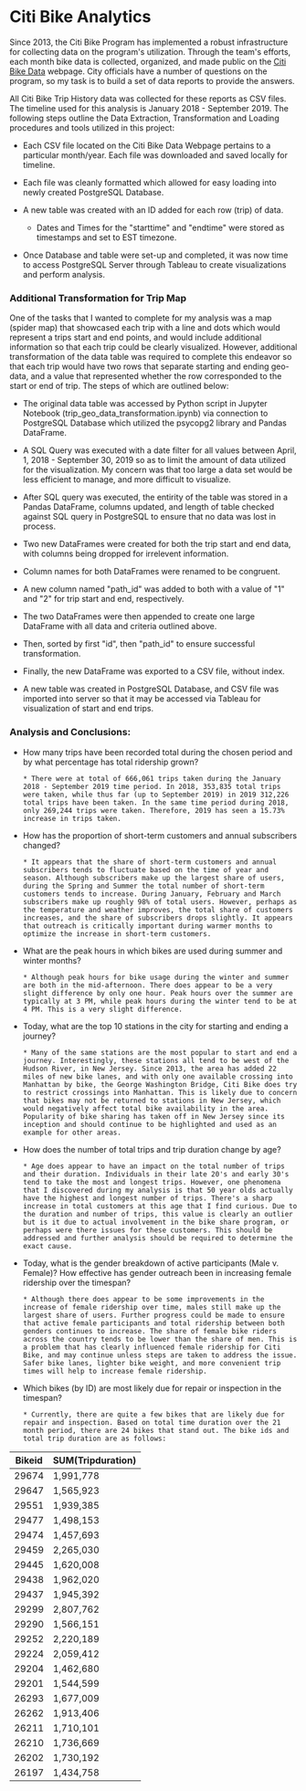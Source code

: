 # Citi Bike Analytics
Since 2013, the Citi Bike Program has implemented a robust infrastructure for collecting data on the program's utilization. Through the team's efforts, each month bike data is collected, organized, and made public on the [Citi Bike Data](https://www.citibikenyc.com/system-data) webpage. City officials have a number of questions on the program, so my task is to build a set of data reports to provide the answers.

All Citi Bike Trip History data was collected for these reports as CSV files. The timeline used for this analysis is January 2018 - September 2019. The following steps outline the Data Extraction, Transformation and Loading procedures and tools utilized in this project:

* Each CSV file located on the Citi Bike Data Webpage pertains to a particular month/year. Each file was downloaded and saved locally for timeline.

* Each file was cleanly formatted which allowed for easy loading into newly created PostgreSQL Database. 

* A new table was created with an ID added for each row (trip) of data.
      
    * Dates and Times for the "starttime" and "endtime" were stored as timestamps and set to EST timezone.

* Once Database and table were set-up and completed, it was now time to access PostgreSQL Server through Tableau to create visualizations and perform analysis.

### Additional Transformation for Trip Map
One of the tasks that I wanted to complete for my analysis was a map (spider map) that showcased each trip with a line and dots which would represent a trips start and end points, and would include additional information so that each trip could be clearly visualized. However, additional transformation of the data table was required to complete this endeavor so that each trip would have two rows that separate starting and ending geo-data, and a value that represented whether the row corresponded to the start or end of trip. The steps of which are outlined below:

* The original data table was accessed by Python script in Jupyter Notebook (trip_geo_data_transformation.ipynb) via connection to PostgreSQL Database which utilized the psycopg2 library and Pandas DataFrame.

* A SQL Query was executed with a date filter for all values between April, 1, 2018 - September 30, 2019 so as to limit the amount of data utilized for the visualization. My concern was that too large a data set would be less efficient to manage, and more difficult to visualize.

* After SQL query was executed, the entirity of the table was stored in a Pandas DataFrame, columns updated, and length of table checked against SQL query in PostgreSQL to ensure that no data was lost in process.

* Two new DataFrames were created for both the trip start and end data, with columns being dropped for irrelevent information.

* Column names for both DataFrames were renamed to be congruent.

* A new column named "path_id" was added to both with a value of "1" and "2" for trip start and end, respectively.

* The two DataFrames were then appended to create one large DataFrame with all data and criteria outlined above.

* Then, sorted by first "id", then "path_id" to ensure successful transformation.

* Finally, the new DataFrame was exported to a CSV file, without index.

* A new table was created in PostgreSQL Database, and CSV file was imported into server so that it may be accessed via Tableau for visualization of start and end trips.

### Analysis and Conclusions:

* How many trips have been recorded total during the chosen period and by what percentage has total ridership grown?
      
      * There were at total of 666,061 trips taken during the January 2018 - September 2019 time period. In 2018, 353,835 total trips were taken, while thus far (up to September 2019) in 2019 312,226 total trips have been taken. In the same time period during 2018, only 269,244 trips were taken. Therefore, 2019 has seen a 15.73% increase in trips taken.
      
* How has the proportion of short-term customers and annual subscribers changed?

      * It appears that the share of short-term customers and annual subscribers tends to fluctuate based on the time of year and season. Although subscribers make up the largest share of users, during the Spring and Summer the total number of short-term customers tends to increase. During January, February and March subscribers make up roughly 98% of total users. However, perhaps as the temperature and weather improves, the total share of customers increases, and the share of subscribers drops slightly. It appears that outreach is critically important during warmer months to optimize the increase in short-term customers.
      
* What are the peak hours in which bikes are used during summer and winter months?

      * Although peak hours for bike usage during the winter and summer are both in the mid-afternoon. There does appear to be a very slight difference by only one hour. Peak hours over the summer are typically at 3 PM, while peak hours during the winter tend to be at 4 PM. This is a very slight difference.
      
* Today, what are the top 10 stations in the city for starting and ending a journey?

      * Many of the same stations are the most popular to start and end a journey. Interestingly, these stations all tend to be west of the Hudson River, in New Jersey. Since 2013, the area has added 22 miles of new bike lanes, and with only one available crossing into Manhattan by bike, the George Washington Bridge, Citi Bike does try to restrict crossings into Manhattan. This is likely due to concern that bikes may not be returned to stations in New Jersey, which would negatively affect total bike availability in the area. Popularity of bike sharing has taken off in New Jersey since its inception and should continue to be highlighted and used as an example for other areas. 
      
* How does the number of total trips and trip duration change by age?

      * Age does appear to have an impact on the total number of trips and their duration. Individuals in their late 20's and early 30's tend to take the most and longest trips. However, one phenomena that I discovered during my analysis is that 50 year olds actually have the highest and longest number of trips. There's a sharp increase in total customers at this age that I find curious. Due to the duration and number of trips, this value is clearly an outlier but is it due to actual involvement in the bike share program, or perhaps were there issues for these customers. This should be addressed and further analysis should be required to determine the exact cause.
      
* Today, what is the gender breakdown of active participants (Male v. Female)? How effective has gender outreach been in increasing female ridership over the timespan?

      * Although there does appear to be some improvements in the increase of female ridership over time, males still make up the largest share of users. Further progress could be made to ensure that active female participants and total ridership between both genders continues to increase. The share of female bike riders across the country tends to be lower than the share of men. This is a problem that has clearly influenced female ridership for Citi Bike, and may continue unless steps are taken to address the issue. Safer bike lanes, lighter bike weight, and more convenient trip times will help to increase female ridership.
      
* Which bikes (by ID) are most likely due for repair or inspection in the timespan?

      * Currently, there are quite a few bikes that are likely due for repair and inspection. Based on total time duration over the 21 month period, there are 24 bikes that stand out. The bike ids and total trip duration are as follows:
      

|Bikeid	|     SUM(Tripduration)|
|-------------    |     -------------|
|29674	|1,991,778|
|29647	|1,565,923|
|29551	|1,939,385|
|29477	|1,498,153|
|29474	|1,457,693|
|29459	|2,265,030|
|29445	|1,620,008|
|29438	|1,962,020|
|29437	|1,945,392|
|29299	|2,807,762|
|29290	|1,566,151|
|29252	|2,220,189|
|29224	|2,059,412|
|29204	|1,462,680|
|29201	|1,544,599|
|26293	|1,677,009|
|26262	|1,913,406|
|26211	|1,710,101|
|26210	|1,736,669|
|26202	|1,730,192|
|26197	|1,434,758|
      
